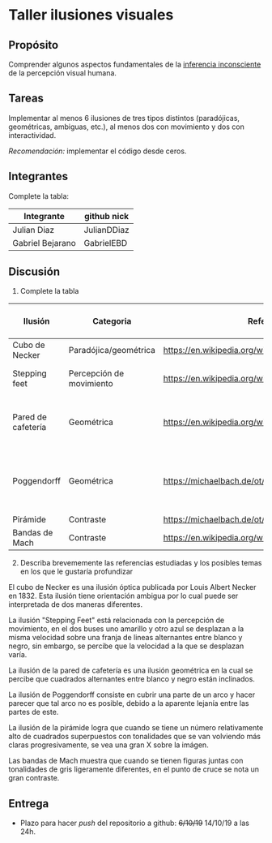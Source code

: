 # Taller ilusiones visuales

## Propósito

Comprender algunos aspectos fundamentales de la [inferencia inconsciente](https://github.com/VisualComputing/Cognitive) de la percepción visual humana.

## Tareas

Implementar al menos 6 ilusiones de tres tipos distintos (paradójicas, geométricas, ambiguas, etc.), al menos dos con movimiento y dos con interactividad.

*Recomendación:* implementar el código desde ceros.

## Integrantes

Complete la tabla:

| Integrante      | github nick |
|-----------------|-------------|
| Julian Diaz     | JulianDDiaz |
|Gabriel Bejarano | GabrielEBD  |

## Discusión

1. Complete la tabla

| Ilusión 			| Categoria           | Referencia                                         | Tipo de interactividad (si aplica)      |
|---------------|---------------------|----------------------------------------------------|-----------------------------------------|
|Cubo de Necker |Paradójica/geométrica|https://en.wikipedia.org/wiki/Necker_cube           | Ninguna                                 |
|Stepping feet |Percepción de movimiento|https://en.wikipedia.org/wiki/Stepping_Feet_Illusion| Al hacer click se eliminan las lineas.|   
|Pared de cafetería|Geométrica|https://en.wikipedia.org/wiki/Caf%C3%A9_wall_illusion|Al girar la rueda del mouse se mueven las baldosas|
|Poggendorff|Geométrica|https://michaelbach.de/ot/ang-arch/index.html| Ilusión se muestra al colocar el ratón a la derecha de la imágen|
|Pirámide|Contraste|https://michaelbach.de/ot/lum-pyramid/index.html| Ninguna|
|Bandas de Mach|Contraste|https://en.wikipedia.org/wiki/Mach_bands| Ninguna|

2. Describa brevememente las referencias estudiadas y los posibles temas en los que le gustaría profundizar

El cubo de Necker es una ilusión óptica publicada por Louis Albert Necker en 1832. Esta ilusión tiene orientación ambigua por lo cual puede ser interpretada de dos maneras diferentes.

La ilusión "Stepping Feet" está relacionada con la percepción de movimiento, en el dos buses uno amarillo y otro azul se desplazan a la misma velocidad sobre una franja de lineas alternantes entre blanco y negro, sin embargo, se percibe que la velocidad a la que se desplazan varía.

La ilusión de la pared de cafetería es una ilusión geométrica en la cual se percibe que cuadrados alternantes entre blanco y negro están inclinados.

La ilusión de Poggendorff consiste en cubrir una parte de un arco y hacer parecer que tal arco no es posible, debido a la aparente lejanía entre las partes de este.

La ilusión de la pirámide logra que cuando se tiene un número relativamente alto de cuadrados superpuestos con tonalidades que se van volviendo más claras progresivamente, se vea una gran X sobre la imágen.

Las bandas de Mach muestra que cuando se tienen figuras juntas con tonalidades de gris ligeramente diferentes, en el punto de cruce se nota un gran contraste.

## Entrega

* Plazo para hacer _push_ del repositorio a github: ~~6/10/19~~ 14/10/19 a las 24h.